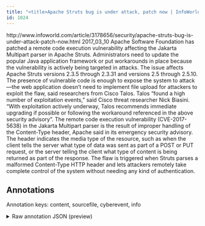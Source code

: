```yaml
---
title: "<title>Apache Struts bug is under attack, patch now | InfoWorld</title>"
id: 1024
---
```


<title>Apache Struts bug is under attack, patch now | InfoWorld</title>
<source> http://www.infoworld.com/article/3178656/security/apache-struts-bug-is-under-attack-patch-now.html </source>
<date> 2017_03_10 </date>
<text>
Apache Software Foundation has patched a remote code execution vulnerability affecting the Jakarta Multipart parser in Apache Struts.
Administrators need to update the popular Java application framework or put workarounds in place because the vulnerability is actively being targeted in attacks.
The issue affects Apache Struts versions 2.3.5 through 2.3.31 and versions 2.5 through 2.5.10.
The presence of vulnerable code is enough to expose the system to attack—the web application doesn’t need to implement file upload for attackers to exploit the flaw, said researchers from Cisco Talos.
Talos “found a high number of exploitation events,” said Cisco threat researcher Nick Biasini.
“With exploitation actively underway, Talos recommends immediate upgrading if possible or following the workaround referenced in the above security advisory”.
The remote code execution vulnerability (CVE-2017-5638) in the Jakarta Multipart parser is the result of improper handling of the Content-Type header, Apache said in its emergency security advisory.
The header indicates the media type of the resource, such as when the client tells the server what type of data was sent as part of a POST or PUT request, or the server telling the client what type of content is being returned as part of the response.
The flaw is triggered when Struts parses a malformed Content-Type HTTP header and lets attackers remotely take complete control of the system without needing any kind of authentication.
</text>



## Annotations

Annotation keys: content, sourcefile, cyberevent, info

<details>
<summary>Raw annotation JSON (preview)</summary>

```json
{
  "content": "Apache Software Foundation has patched a remote code execution vulnerability affecting the Jakarta Multipart parser in Apache Struts. Administrators need to update the popular Java application framework or put workarounds in place because the vulnerability is actively being targeted in attacks. The issue affects Apache Struts versions 2.3.5 through 2.3.31 and versions 2.5 through 2.5.10. The presence of vulnerable code is enough to expose the system to attack\u2014the web application doesn\u2019t need to implement file upload for attackers to exploit the flaw, said researchers from Cisco Talos. Talos \u201cfound a high number of exploitation events,\u201d said Cisco threat researcher Nick Biasini. \u201cWith exploitation actively underway, Talos recommends immediate upgrading if possible or following the workaround referenced in the above security advisory\u201d. The remote code execution vulnerability (CVE-2017-5638) in the Jakarta Multipart parser is the result of improper handling of the Content-Type header, Apache said in its emergency security advisory. The header indicates the media type of the resource, such as when the client tells the server what type of data was sent as part of a POST or PUT request, or the server telling the client what type of content is being returned as part of the response. The flaw is triggered when Struts parses a malformed Content-Type HTTP header and lets attackers remotely take complete control of the system without needing any kind of authentication.",
  "sourcefile": "1024.txt",
  "cyberevent": {
    "hopper": [
      {
        "index": 0,
        "relation": "Same",
        "events": [
          {
            "index": "E1",
            "type": "Vulnerability-related",
            "realis": "Actual",
            "nugget": {
              "startOffset": 27,
              "index": "T1",
              "endOffset": 38,
              "text": "has patched"
            },
            "argument": [
              {
                "index": "T6",
                "external_reference": {
                  "dbpediaURI": "http://dbpedia.org/resource/Apache_Software_Foundation",
                  "wikidataid": "Q489709"
                },
                "endOffset": 26,
                "role": {
                  "type": "Releaser"
                },
                "text": "Apache Software Foundation",
                "startOffset": 0,
                "type": "Organization"
              },
              {
                "index": "T2",
                "text": "a remote code execution vulnerability",
                "endOffset": 76,
                "role": {
                  "type": "Vulnerability"
                },
                "startOffset": 39,
                "type": "Vulnerability"
              }
            ],
            "subtype": "PatchVulnerability"
          },
          {
            "index": "E3",
            "type": "Vulnerability-related",
            "realis": "Other",
            "nugget": {
              "startOffset": 149,
              "index": "T9",
              "endOffset": 163,
              "text": "need to update"
            },
            "argument": [
              {
                "index": "T10",
                "external_reference": {
                  "dbpediaURI": "http://dbpedia.org/resource/Java_virtual_machine"
                },
                "endOffset": 202,
                "role": {
                  "type": "Vulnerable_System"
                },
                "text": "the popular Java application framework",
                "startOffset": 164,
                "type": "System"
              },
              {
                "index": "T8",
                "text": "Administrators",
                "endOffset": 148,
                "role": {
                  "type": "Releaser"
                },
                "startOffset": 134,
                "type": "Person"
              },
              {
                "index": "T7",
          
```
</details>
